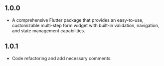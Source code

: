 ## 1.0.0

* A comprehensive Flutter package that provides an easy-to-use, customizable multi-step form widget with built-in validation, navigation, and state management capabilities.

## 1.0.1
* Code refactoring and add necessary comments.